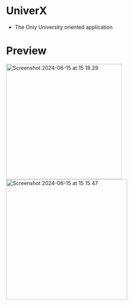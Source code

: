 # UniverX
- The Only University oriented application

# Preview
<img width="314" alt="Screenshot 2024-06-15 at 15 18 29" src="https://github.com/31b4/UniverX/assets/75566095/c5e4f8ac-f7cf-4dfe-affe-9b9e10afd133">
<img width="329" alt="Screenshot 2024-06-15 at 15 15 47" src="https://github.com/31b4/UniverX/assets/75566095/a060698d-6c56-467c-99af-562f53a45c08">
